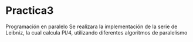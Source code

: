 # Practica3
Programación en paralelo
Se realizara la implementación de la serie de Leibniz, la cual calcula PI/4, utilizando diferentes algoritmos de paralelismo
